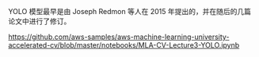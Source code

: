 

<!--
 * @version:
 * @Author:  StevenJokess https://github.com/StevenJokess
 * @Date: 2020-12-15 17:55:32
 * @LastEditors:  StevenJokess https://github.com/StevenJokess
 * @LastEditTime: 2020-12-15 22:15:14
 * @Description:
 * @TODO::
 * @Reference:
-->
YOLO 模型最早是由 Joseph Redmon 等人在 2015 年提出的，并在随后的几篇论文中进行了修订。

https://github.com/aws-samples/aws-machine-learning-university-accelerated-cv/blob/master/notebooks/MLA-CV-Lecture3-YOLO.ipynb
